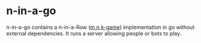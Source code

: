 # n-in-a-go
n-in-a-go contains a n-in-a-Row ([m,n,k-game](https://en.wikipedia.org/wiki/M,n,k-game)) implementation in go without external dependencies. It runs a server allowing people or bots to play.

